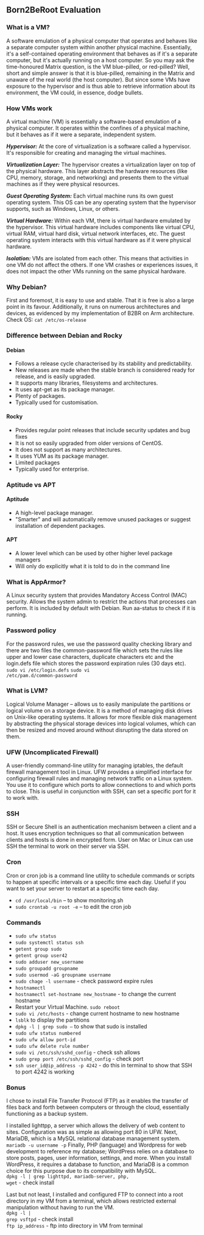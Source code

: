 ## Born2BeRoot Evaluation

### What is a VM?
A software emulation of a physical computer that operates and behaves like a separate computer system within another physical machine. Essentially, it's a self-contained operating environment that behaves as if it's a separate computer, but it's actually running on a host computer. So you may ask the time-honoured Matrix question, is the VM blue-pilled, or red-pilled? Well, short and simple answer is that it is blue-pilled, remaining in the Matrix and unaware of the real world (the host computer). But since some VMs have exposure to the hypervisor and is thus able to retrieve information about its environment, the VM could, in essence, dodge bullets.

### How VMs work
A virtual machine (VM) is essentially a software-based emulation of a physical computer. It operates within the confines of a physical machine, but it behaves as if it were a separate, independent system.

<b><i>Hypervisor:</i></b> At the core of virtualization is a software called a hypervisor. It's responsible for creating and managing the virtual machines.<br>

<b><i>Virtualization Layer:</i></b> The hypervisor creates a virtualization layer on top of the physical hardware. This layer abstracts the hardware resources (like CPU, memory, storage, and networking) and presents them to the virtual machines as if they were physical resources.<br>

<b><i>Guest Operating System:</i></b> Each virtual machine runs its own guest operating system. This OS can be any operating system that the hypervisor supports, such as Windows, Linux, or others.<br>

<b><i>Virtual Hardware:</i></b> Within each VM, there is virtual hardware emulated by the hypervisor. This virtual hardware includes components like virtual CPU, virtual RAM, virtual hard disk, virtual network interfaces, etc. The guest operating system interacts with this virtual hardware as if it were physical hardware.<br>

<b><i>Isolation:</i></b> VMs are isolated from each other. This means that activities in one VM do not affect the others. If one VM crashes or experiences issues, it does not impact the other VMs running on the same physical hardware.<br>

### Why Debian?
First and foremost, it is easy to use and stable. That it is free is also a large point in its favour. Additionally, it runs on numerous architectures and devices, as evidenced by my implementation of B2BR on Arm architecture. Check OS: <code>cat /etc/os-release</code>

### Difference between Debian and Rocky
#### Debian
- Follows a release cycle characterised by its stability and predictability.
- New releases are made when the stable branch is considered ready for release, and is easily upgraded.
- It supports many libraries, filesystems and architectures.
- It uses apt-get as its package manager.
- Plenty of packages. 
- Typically used for customisation. 
#### Rocky
- Provides regular point releases that include security updates and bug fixes
- It is not so easily upgraded from older versions of CentOS.
- It does not support as many architectures.
- It uses YUM as its package manager.
- Limited packages
- Typically used for enterprise.

### Aptitude vs APT
#### Aptitude
- A high-level package manager.
- "Smarter" and will automatically remove unused packages or suggest installation of dependent packages.
#### APT 
- A lower level which can be used by other higher level package managers
- Will only do explicitly what it is told to do in the command line

### What is AppArmor?
A Linux security system that provides Mandatory Access Control (MAC) security. Allows the system admin to restrict the actions that processes can perform. It is included by default with Debian. Run aa-status to check if it is running.

### Password policy
For the password rules, we use the password quality checking library and there are two files the common-password file which sets the rules like upper and lower case characters, duplicate characters etc and the login.defs file which stores the password expiration rules (30 days etc). <code>sudo vi /etc/login.defs</code> <code>sudo vi /etc/pam.d/common-password</code>

### What is LVM?
Logical Volume Manager – allows us to easily manipulate the partitions or logical volume on a storage device. It is a method of managing disk drives on Unix-like operating systems. It allows for more flexible disk management by abstracting the physical storage devices into logical volumes, which can then be resized and moved around without disrupting the data stored on them.

### UFW (Uncomplicated Firewall)
A user-friendly command-line utility for managing iptables, the default firewall management tool in Linux. UFW provides a simplified interface for configuring firewall rules and managing network traffic on a Linux system. You use it to configure which ports to allow connections to and which ports to close. This is useful in conjunction with SSH, can set a specific port for it to work with.

### SSH
SSH or Secure Shell is an authentication mechanism between a client and a host. It uses encryption techniques so that all communication between clients and hosts is done in encrypted form. User on Mac or Linux can use SSH the terminal to work on their server via SSH.

### Cron
Cron or cron job is a command line utility to schedule commands or scripts to happen at specific intervals or a specific time each day. Useful if you want to set your server to restart at a specific time each day.
- <code>cd /usr/local/bin</code> – to show monitoring.sh
- <code>sudo crontab -u root -e</code> – to edit the cron job

### Commands
<ul dir="auto">
<li><code>sudo ufw status</code></li>
<li><code>sudo systemctl status ssh</code></li>
<li><code>getent group sudo</code></li>
<li><code>getent group user42</code></li>
<li><code>sudo adduser new_username</code></li>
<li><code>sudo groupadd groupname</code></li>
<li><code>sudo usermod -aG groupname username</code></li>
<li><code>sudo chage -l username</code> - check password expire rules</li>
<li><code>hostnamectl</code></li>
<li><code>hostnamectl set-hostname new_hostname</code> - to change the current hostname</li>
<li>Restart your Virtual Machine. <code>sudo reboot</code></li>
<li><code>sudo vi /etc/hosts</code> - change current hostname to new hostname</li>
<li><code>lsblk</code> to display the partitions</li>
<li><code>dpkg -l | grep sudo –</code> to show that sudo is installed</li>
<li><code>sudo ufw status numbered</code></li>
<li><code>sudo ufw allow port-id</code></li>
<li><code>sudo ufw delete rule number</code></li>
<li><code>sudo vi /etc/ssh/sshd_config</code> -  check ssh allows</li>
<li><code>sudo grep port /etc/ssh/sshd_config</code> - check port </li>
<li><code>ssh user_id@ip_address -p 4242</code> -  do this in terminal to show that SSH to port 4242 is working</li>
</ul>

### Bonus
I chose to install File Transfer Protocol (FTP) as it enables the transfer of files back and forth between computers or through the cloud, essentially functioning as a backup system. 

I installed lighttpp, a server which allows the delivery of web content to sites. Configuration was as simple as allowing port 80 in UFW. Next, MariaDB, which is a MySQL relational database management system. <code>mariadb -u username -p</code> Finally, PHP (language) and Wordpress for web development to reference my database; WordPress relies on a database to store posts, pages, user information, settings, and more. When you install WordPress, it requires a database to function, and MariaDB is a common choice for this purpose due to its compatibility with MySQL.<br>
<code>dpkg -l | grep lighttpd, mariadb-server, php, wget</code> - check install

Last but not least, I installed and configured FTP to connect into a root directory in my VM from a terminal, which allows restricted external manipulation without having to run the VM.<br>
<code>dpkg -l | grep vsftpd</code> - check install<br>
<code>ftp ip_address</code> - ftp into directory in VM from terminal
